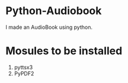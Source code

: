 # Python-Audiobook

I made an AudioBook using python. 

# Mosules to be installed

1. pyttsx3
2. PyPDF2 
